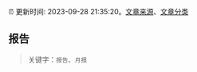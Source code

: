 :alarm_clock: 更新时间: 2023-09-28 21:35:20。[文章来源](/README.md)、[文章分类](/TAGS.md)

## 报告


> 关键字：`报告`、`月报`




